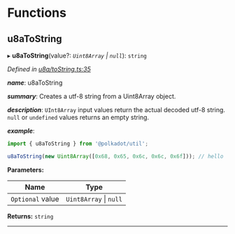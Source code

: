 

# Functions

<a id="u8atostring"></a>

##  u8aToString

▸ **u8aToString**(value?: *`Uint8Array` \| `null`*): `string`

*Defined in [u8a/toString.ts:35](https://github.com/polkadot-js/common/blob/5158cef/packages/util/src/u8a/toString.ts#L35)*

*__name__*: u8aToString

*__summary__*: Creates a utf-8 string from a Uint8Array object.

*__description__*: `UInt8Array` input values return the actual decoded utf-8 string. `null` or `undefined` values returns an empty string.

*__example__*:   

```javascript
import { u8aToString } from '@polkadot/util';

u8aToString(new Uint8Array([0x68, 0x65, 0x6c, 0x6c, 0x6f])); // hello
```

**Parameters:**

| Name | Type |
| ------ | ------ |
| `Optional` value | `Uint8Array` \| `null` |

**Returns:** `string`

___

